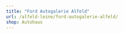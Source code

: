```yaml
---
title: "Ford Autogalerie Alfeld"
url: /alfeld-leine/ford-autogalerie-alfeld/
shop: Autohaus
---
```


